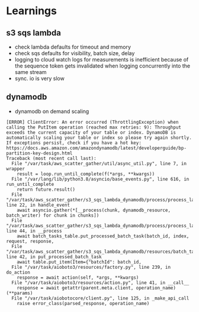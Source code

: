 # Learnings

## s3 sqs lambda
* check lambda defaults for timeout and memory
* check sqs defaults for visibility, batch size, delay
* logging to cloud watch logs for measurements is inefficient
because of the sequence token gets invalidated when logging concurrently
into the same stream
* sync. io is very slow

## dynamodb
* dynamodb on demand scaling
```
[ERROR] ClientError: An error occurred (ThrottlingException) when calling the PutItem operation (reached max retries: 9): Throughput exceeds the current capacity of your table or index. DynamoDB is automatically scaling your table or index so please try again shortly. If exceptions persist, check if you have a hot key: https://docs.aws.amazon.com/amazondynamodb/latest/developerguide/bp-partition-key-design.html
Traceback (most recent call last):
  File "/var/task/aws_scatter_gather/util/async_util.py", line 7, in wrapper
    result = loop.run_until_complete(f(*args, **kwargs))
  File "/var/lang/lib/python3.8/asyncio/base_events.py", line 616, in run_until_complete
    return future.result()
  File "/var/task/aws_scatter_gather/s3_sqs_lambda_dynamodb/process/process_lambda.py", line 22, in handle_event
    await asyncio.gather(*[__process(chunk, dynamodb_resource, batch_writer) for chunk in chunks])
  File "/var/task/aws_scatter_gather/s3_sqs_lambda_dynamodb/process/process_lambda.py", line 44, in __process
    await batch_tasks_table.put_processed_batch_task(batch_id, index, request, response,
  File "/var/task/aws_scatter_gather/s3_sqs_lambda_dynamodb/resources/batch_tasks_table.py", line 42, in put_processed_batch_task
    await table.put_item(Item={"batchId": batch_id,
  File "/var/task/aioboto3/resources/factory.py", line 239, in do_action
    response = await action(self, *args, **kwargs)
  File "/var/task/aioboto3/resources/action.py", line 41, in __call__
    response = await getattr(parent.meta.client, operation_name)(**params)
  File "/var/task/aiobotocore/client.py", line 125, in _make_api_call
    raise error_class(parsed_response, operation_name)
```
